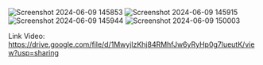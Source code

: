 ![Screenshot 2024-06-09 145853](https://github.com/SimonHutapea/ProyekAkhir_AP6/assets/162656586/dd9b79e4-b618-4641-a10e-997176e94574)
![Screenshot 2024-06-09 145915](https://github.com/SimonHutapea/ProyekAkhir_AP6/assets/162656586/b8f43d53-5f70-4811-9928-1cd3a2502dd2)
![Screenshot 2024-06-09 145944](https://github.com/SimonHutapea/ProyekAkhir_AP6/assets/162656586/248329d5-97ef-4254-bdf7-3fcd527997bd)
![Screenshot 2024-06-09 150003](https://github.com/SimonHutapea/ProyekAkhir_AP6/assets/162656586/37ed9fa1-54ec-462e-b47d-29769d400bd0)

Link Video: https://drive.google.com/file/d/1MwyjlzKhj84RMhfJw6yRyHp0g7lueutK/view?usp=sharing

